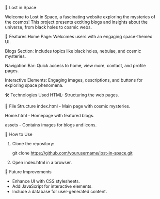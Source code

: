  🌌 Lost in Space

Welcome to Lost in Space, a fascinating website exploring the mysteries of the cosmos! This project presents exciting blogs and insights about the universe, from black holes to cosmic webs.

 🚀 Features
Home Page: Welcomes users with an engaging space-themed UI.

Blogs Section: Includes topics like black holes, nebulae, and cosmic mysteries.

Navigation Bar: Quick access to home, view more, contact, and profile pages.

Interactive Elements: Engaging images, descriptions, and buttons for exploring space phenomena.

🛠️ Technologies Used
HTML: Structuring the web pages.

📂 File Structure
index.html - Main page with cosmic mysteries.

Home.html - Homepage with featured blogs.

assets - Contains images for blogs and icons.

📌 How to Use

1. Clone the repository:
   
   git clone https://github.com/yourusername/lost-in-space.git
  
2. Open index.html in a browser.
   
 🎯 Future Improvements

- Enhance UI with CSS stylesheets.
- Add JavaScript for interactive elements.
- Include a database for user-generated content.
